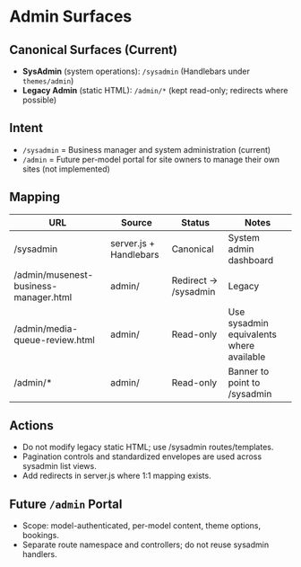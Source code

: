 # Admin Surfaces

## Canonical Surfaces (Current)
- **SysAdmin** (system operations): `/sysadmin` (Handlebars under `themes/admin`)
- **Legacy Admin** (static HTML): `/admin/*` (kept read-only; redirects where possible)

## Intent
- `/sysadmin` = Business manager and system administration (current)
- `/admin` = Future per-model portal for site owners to manage their own sites (not implemented)

## Mapping
| URL | Source | Status | Notes |
|-----|--------|--------|-------|
| /sysadmin | server.js + Handlebars | Canonical | System admin dashboard |
| /admin/musenest-business-manager.html | admin/ | Redirect → /sysadmin | Legacy |
| /admin/media-queue-review.html | admin/ | Read-only | Use sysadmin equivalents where available |
| /admin/* | admin/ | Read-only | Banner to point to /sysadmin |

## Actions
- Do not modify legacy static HTML; use /sysadmin routes/templates.
- Pagination controls and standardized envelopes are used across sysadmin list views.
- Add redirects in server.js where 1:1 mapping exists.

## Future `/admin` Portal
- Scope: model-authenticated, per-model content, theme options, bookings.
- Separate route namespace and controllers; do not reuse sysadmin handlers. 